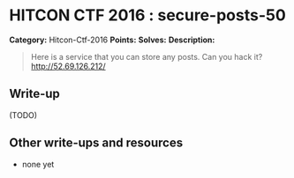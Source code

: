 # HITCON CTF 2016 : secure-posts-50

**Category:** Hitcon-Ctf-2016
**Points:** 
**Solves:** 
**Description:**

> Here is a service that you can store any posts. Can you hack it? <http://52.69.126.212/>


## Write-up

(TODO)

## Other write-ups and resources

* none yet
